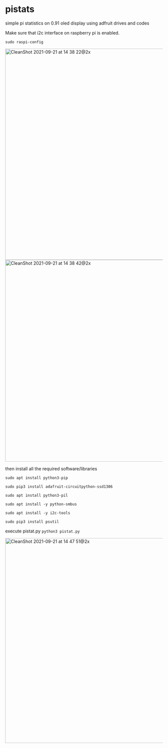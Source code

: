 # pistats
simple pi statistics on 0.91 oled display using adfruit drives and codes

Make sure that i2c interface on raspberry pi is enabled.

```sudo raspi-config```

<img width="674" alt="CleanShot 2021-09-21 at 14 38 22@2x" src="https://user-images.githubusercontent.com/11728585/134112572-9e7af5e4-af4d-4191-aebc-97b47d20bd18.png">

<img width="644" alt="CleanShot 2021-09-21 at 14 38 42@2x" src="https://user-images.githubusercontent.com/11728585/134112539-f346f62b-7350-408e-965f-75f471910c13.png">


then install all the required software/libraries

```sudo apt install python3-pip```

```sudo pip3 install adafruit-circuitpython-ssd1306```

```sudo apt install python3-pil```

```sudo apt install -y python-smbus```

```sudo apt install -y i2c-tools```

```sudo pip3 install psutil```


execute pistat.py ```python3 pistat.py```

<img width="654" alt="CleanShot 2021-09-21 at 14 47 51@2x" src="https://user-images.githubusercontent.com/11728585/134113093-b4902ae4-78b3-427c-897d-f09b922ca426.png">


